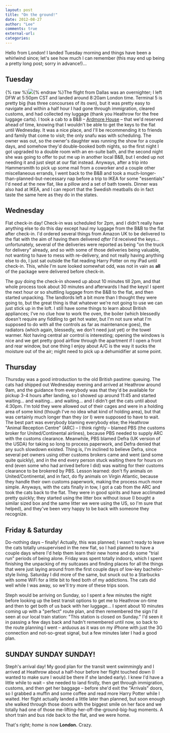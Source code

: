 ```yaml
---
layout: post
title: "On the ground!"
date: 2012-08-27
author: "Lee"
comments: true
external-url: 
categories: 
---
```


Hello from London!  I landed Tuesday morning and things have been a whirlwind since; let's see how much I can remember (this may end up being a pretty long post; sorry in advance!)...

## Tuesday

{% raw %}<a class="fancybox" href="/images/blog/2012-08-27-on-the-ground/IMG_1252.JPG" title="Big plane."><img src="/images/blog/2012-08-27-on-the-ground/thumbnails/IMG_1252.JPG" class="right"/></a>{% endraw %}The flight from Dallas was an overnighter; I left DFW at 5:50pm CST and landed around 8:20am London time.  Terminal 5 is pretty big (has three concourses of its own), but it was pretty easy to navigate and within a half hour I had gone through immigration, cleared customs, and had collected my luggage (thank you Heathrow for the free luggage carts).  I took a cab to a B&B – [Ardmore House][1] – that we'd reserved ahead of time, knowing that I wouldn't be able to get the keys to the flat until Wednesday.  It was a nice place, and I'll be recommending it to friends and family that come to visit; the only snafu was with scheduling.  The owner was out, so the owner's daughter was running the show for a couple days, and somehow they'd double-booked both nights, so the first night I got upgraded to a double room with an en-suite bath, and the second night she was going to offer to put me up in another local B&B, but I ended up not needing it and just slept at our flat instead.  Anyways, after a trip into Hammersmith to pick up some mail from a coworker and a couple other miscellaneous errands, I went back to the B&B and took a much-longer-than-planned-but-necessary nap before a trip to IKEA for some "essentials" I'd need at the new flat, like a pillow and a set of bath towels.  Dinner was also had at IKEA, and I can report that the Swedish meatballs do in fact taste the same here as they do in the states.

## Wednesday

Flat check-in day!  Check-in was scheduled for 2pm, and I didn't really have anything else to do this day except haul my luggage from the B&B to the flat after check-in.  I'd ordered several things from Amazon UK to be delivered to the flat with the aim of having them delivered _after_ I'd received the keys... unfortunately, several of the deliveries were reported as being "on the truck for delivery" already, and so with some of those deliveries being valuable, not wanting to have to mess with re-delivery, and not really having anything else to do, I just sat outside the flat reading Harry Potter on my iPad until check-in.  This, while I'm sure looked somewhat odd, was not in vain as **all** of the package were delivered before check-in.

The guy doing the check-in showed up about 10 minutes till 2pm, and that whole process took about 30 minutes and afterwards I had the keys!  I spent the next hour or so shuttling luggage from the B&B to the flat, and then started unpacking.  The landlords left a bit more than I thought they were going to, but the great thing is that whatever we're not going to use we can just stick up in the loft.  I still have some things to learn about British appliances; I've no clue how to work the oven, the boiler (which blessedly doesn't require any fiddling to get hot water, but I'm not sure what I'm supposed to do with all the controls as far as maintenance goes), the radiators (which again, blessedly, we don't need just yet) or the towel warmer.  Not having central air control is interesting; opening the windows is nice and we get pretty good airflow through the apartment if I open a front and rear window, but one thing I enjoy about A/C is the way it sucks the moisture out of the air; might need to pick up a dehumidifier at some point.

## Thursday

Thursday was a good introduction to the old British pastime: queuing.  The cats had shipped out Wednesday evening and arrived at Heathrow around 9am, and the guidance from everybody was that they'd be available for pickup 3-4 hours after landing, so I showed up around 11:45 and started waiting... and waiting... and waiting... and I didn't get the cats until about 4:30pm.  I'm told they were allowed out of their cages and were in a holding area of some kind (though I've no idea what kind of holding area), but that was certainly much longer than they (or I) were supposed to have to wait.  The best part was everybody blaming everybody else; the Heathrow "Animal Reception Centre" (ARC) – I think rightly – blamed PBS (the customs broker for United/Continental airlines), because PBS needed to supply ARC with the customs clearance.  Meanwhile, PBS blamed Defra (UK version of the USDA) for taking so long to process paperwork, and Defra denied that any such slowdown existed.  Thing is, I'm inclined to believe Defra, since several pet owners using other customs brokers came and went (and some quite quickly), and in the end every person stuck waiting there for hours on end (even some who had arrived before I did) was waiting for their customs clearance to be brokered by PBS.  Lesson learned: don't fly animals on United/Continental, and in fact, do fly animals on Virgin Atlantic, because they handle their own customs paperwork, making the process much more simple.  Anyways, with the cats finally in tow, I got a cab from the ARC and took the cats back to the flat.  They were in good spirits and have acclimated pretty quickly; they started using the litter box without issue (I bought a similar sized box and the same litter we were using the US, so I'm sure that helped), and they've been very happy to be back with someone they recognize.

## Friday & Saturday

Do-nothing days – finally!  Actually, this was planned; I wasn't ready to leave the cats totally unsupervised in the new flat, so I had planned to have a couple days where I'd help them learn their new home and do some "trial run" periods of being alone.  Friday was spent totally indoors, which I spent finishing the unpacking of my suitcases and finding places for all the things that were just laying around from the first couple days of low-key bachelor-style living.  Saturday I did more of the same, but snuck out to a Starbucks with some WiFi for a little bit to feed both of my addictions.  The cats did well while I was away, so we'll try more of these trips soon.

Steph would be arriving on Sunday, so I spent a few minutes the night before looking up the best transit options to get me to Heathrow on-time and then to get both of us back with her luggage... I spent about 10 minutes coming up with a "perfect" route plan, and then remembered the sign I'd seen at our local train station: "This station is closed on Sunday."  I'd seen it in passing a few days back and hadn't remembered until now, so back to the route planning I went – arduous as it was on my iPhone with just the 3G connection and not-so-great signal, but a few minutes later I had a good plan.

## SUNDAY SUNDAY SUNDAY!

Steph's arrival day!  My good plan for the transit went swimmingly and I arrived at Heathrow about a half-hour before her flight touched down (I wanted to make sure I would be there if she landed early).  I knew I'd have a little while to wait – she needed to land firstly, then get through immigration, customs, and then get her baggage – before she'd exit the "Arrivals" doors, so I grabbed a muffin and some coffee and read more Harry Potter while I waited.  Her flight actually landed a little later than planned, but soon enough she walked through those doors with the biggest smile on her face and we totally had one of those me-lifting-her-off-the-ground-big-hug moments.  A short train and bus ride back to the flat, and we were home.

That's right; _home_ is now **London.**  Crazy.

[1]: http://www.ardmorehouse.co.uk/
